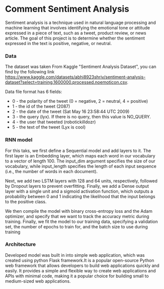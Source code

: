 # Comment Sentiment Analysis

Sentiment analysis is a technique used in natural language processing and machine learning that involves identifying the emotional tone or attitude expressed in a piece of text, such as a tweet, product review, or news article. The goal of this project is to determine whether the sentiment expressed in the text is positive, negative, or neutral.

### Data
The dataset was taken From Kaggle "Sentiment Analysis Dataset", you can find by the following link https://www.kaggle.com/datasets/abhi8923shriv/sentiment-analysis-dataset?select=training.1600000.processed.noemoticon.csv. 

Data file format has 6 fields:
- 0 - the polarity of the tweet (0 = negative, 2 = neutral, 4 = positive)
- 1 - the id of the tweet (2087)
- 2 - the date of the tweet (Sat May 16 23:58:44 UTC 2009)
- 3 - the query (lyx). If there is no query, then this value is NO_QUERY.
- 4 - the user that tweeted (robotickilldozr)
- 5 - the text of the tweet (Lyx is cool)

### RNN model
For this taks, we first define a Sequential model and add layers to it. The first layer is an Embedding layer, which maps each word in our vocabulary to a vector of length 100. The input_dim argument specifies the size of our vocabulary, while input_length specifies the length of each input sequence (i.e., the number of words in each document).

Next, we add two LSTM layers with 128 and 64 units, respectively, followed by Dropout layers to prevent overfitting. Finally, we add a Dense output layer with a single unit and a sigmoid activation function, which outputs a probability between 0 and 1 indicating the likelihood that the input belongs to the positive class.

We then compile the model with binary cross-entropy loss and the Adam optimizer, and specify that we want to track the accuracy metric during training. Finally, we fit the model to our training data, specifying a validation set, the number of epochs to train for, and the batch size to use during training

### Architecture
Developed model was built in into simple web application, which was created using python Flask framework.It is a popular open-source Python web framework that allows developers to build web applications quickly and easily. It provides a simple and flexible way to create web applications and APIs with minimal code, making it a popular choice for building small to medium-sized web applications.
